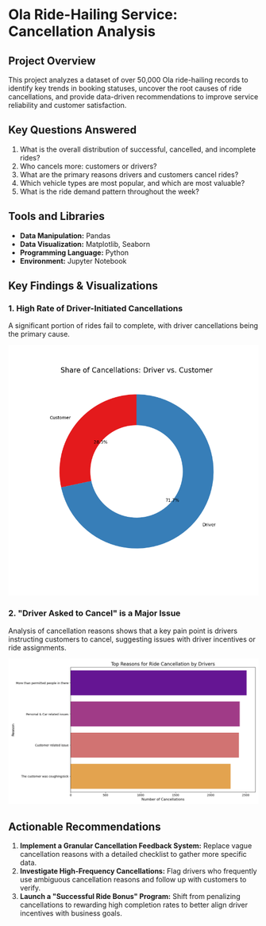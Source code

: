 # Ola Ride-Hailing Service: Cancellation Analysis

## Project Overview

This project analyzes a dataset of over 50,000 Ola ride-hailing records to identify key trends in booking statuses, uncover the root causes of ride cancellations, and provide data-driven recommendations to improve service reliability and customer satisfaction.

## Key Questions Answered

1.  What is the overall distribution of successful, cancelled, and incomplete rides?
2.  Who cancels more: customers or drivers?
3.  What are the primary reasons drivers and customers cancel rides?
4.  Which vehicle types are most popular, and which are most valuable?
5.  What is the ride demand pattern throughout the week?

## Tools and Libraries

*   **Data Manipulation:** Pandas
*   **Data Visualization:** Matplotlib, Seaborn
*   **Programming Language:** Python
*   **Environment:** Jupyter Notebook

## Key Findings & Visualizations

### 1. High Rate of Driver-Initiated Cancellations
A significant portion of rides fail to complete, with driver cancellations being the primary cause.

![Driver vs. Customer Cancellations](images/share_of_cancellations.png)

### 2. "Driver Asked to Cancel" is a Major Issue
Analysis of cancellation reasons shows that a key pain point is drivers instructing customers to cancel, suggesting issues with driver incentives or ride assignments.

![Top Cancellation Reasons](images/top_reasons_for_ride_cancellation_by_drivers.png)

## Actionable Recommendations

1.  **Implement a Granular Cancellation Feedback System:** Replace vague cancellation reasons with a detailed checklist to gather more specific data.
2.  **Investigate High-Frequency Cancellations:** Flag drivers who frequently use ambiguous cancellation reasons and follow up with customers to verify.
3.  **Launch a "Successful Ride Bonus" Program:** Shift from penalizing cancellations to rewarding high completion rates to better align driver incentives with business goals.

